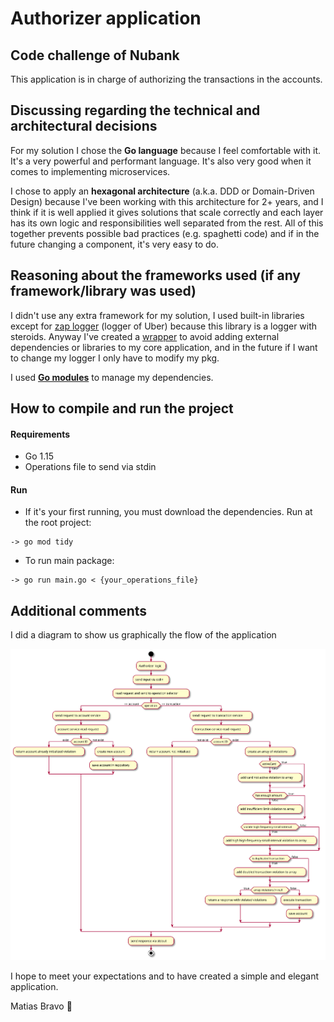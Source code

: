 # Authorizer application

## Code challenge of Nubank

This application is in charge of authorizing the transactions in the accounts.

## Discussing regarding the technical and architectural decisions

For my solution I chose the **Go language** because I feel comfortable with it. It's a very powerful and performant 
language. It's also very good when it comes to implementing microservices.

I chose to apply an **hexagonal architecture** (a.k.a. DDD or Domain-Driven Design) because I've been working with this 
architecture for 2+ years, and I think if it is well applied it gives solutions that scale correctly and each layer has its
own logic and responsibilities well separated from the rest. All of this together prevents possible bad practices (e.g. spaghetti code) 
and if in the future changing a component, it's very easy to do. 

## Reasoning about the frameworks used (if any framework/library was used)

I didn't use any extra framework for my solution, I used built-in libraries except for [zap logger](https://github.com/uber-go/zap) 
(logger of Uber) because this library is a logger with steroids. Anyway I've created a [wrapper](./pkg/log/log.go) to avoid adding external 
dependencies or libraries to my core application, and in the future if I want to change my logger I only have to modify my pkg.

I used **[Go modules](https://go.dev/blog/using-go-modules)** to manage my dependencies. 

## How to compile and run the project

#### Requirements

- Go 1.15
- Operations file to send via stdin

#### Run

- If it's your first running, you must download the dependencies. Run at the root project:

```
-> go mod tidy
```

- To run main package:

``` 
-> go run main.go < {your_operations_file} 
```

## Additional comments

I did a diagram to show us graphically the flow of the application

![activity diagram authorizer flow](./docs/activiry_diagram_authorizer_flow.svg)

I hope to meet your expectations and to have created a simple and elegant application.

Matias Bravo :wolf: